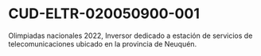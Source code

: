 # CUD-ELTR-020050900-001
Olimpiadas nacionales 2022, Inversor dedicado a estación de servicios de telecomunicaciones ubicado en la provincia de Neuquén.
